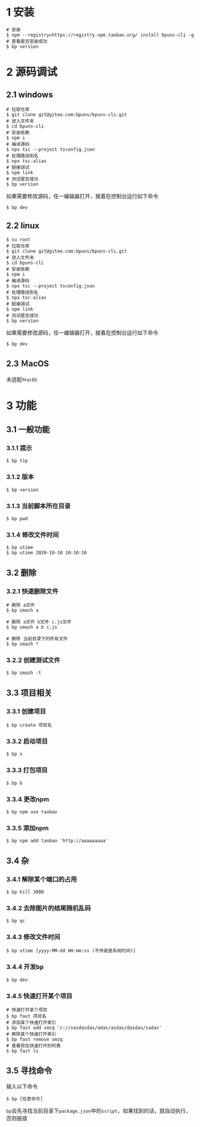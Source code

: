 # 1 安装

```shell
# 安装
$ npm --registry=https://registry.npm.taobao.org/ install bpuns-cli -g
# 查看是否安装成功
$ bp version
```

# 2 源码调试
##  2.1	windows

```shell
# 拉取仓库
$ git clone git@gitee.com:bpuns/bpuns-cli.git
# 进入文件夹
$ cd bpuns-cli
# 安装依赖
$ npm i
# 编译源码
$ npx tsc --project tsconfig.json
# 处理路径别名
$ npx tsc-alias
# 链接调试
$ npm link
# 测试是否成功
$ bp version
```

如果需要修改源码，任一编辑器打开，接着在控制台运行如下命令

```shell
$ bp dev
```

##  2.2	linux

```shell
$ su root
# 拉取仓库
$ git clone git@gitee.com:bpuns/bpuns-cli.git
# 进入文件夹
$ cd bpuns-cli
# 安装依赖
$ npm i
# 编译源码
$ npx tsc --project tsconfig.json
# 处理路径别名
$ npx tsc-alias
# 链接调试
$ npm link
# 测试是否成功
$ bp version
```

如果需要修改源码，任一编辑器打开，接着在控制台运行如下命令

```shell
$ bp dev
```

## 2.3	ＭacOS

未适配`ＭacOS`



# 3 功能

## 3.1  一般功能

### 3.1.1	提示

```shell
$ bp tip
```

### 3.1.2	版本

```shell
$ bp version
```

### 3.1.3	当前脚本所在目录

```shell
$ bp pwd
```

### 3.1.4	修改文件时间

```shell
$ bp utime
$ bp utime 2020-10-10 10:10:10
```



## 3.2	删除

### 3.2.1	快速删除文件

```shell
# 删除 a文件
$ bp smash a

# 删除 a文件 b文件 c.js文件
$ bp smash a b c.js

# 删除 当前目录下的所有文件
$ bp smash *
```

### 3.2.2	创建测试文件

```
$ bp smash -t
```

## 3.3	项目相关

### 3.3.1	创建项目

```shell
$ bp create 项目名
```

### 3.3.2	启动项目

```shell
$ bp s
```

### 3.3.3	打包项目

```shell
$ bp b
```

### 3.3.4	更改npm

```shell
$ bp npm use taobao
```

### 3.3.5	添加npm

```shell
$ bp npm add taobao 'http://aaaaaaaaa'
```



## 3.4	杂

### 3.4.1	解除某个端口的占用

```shell
$ bp kill 3000
```

### 3.4.2	去除图片的结尾随机乱码

```shell
$ bp qc 
```

### 3.4.3	修改文件时间

```shell
$ bp utime [yyyy-MM-dd HH:mm:ss (不传就是系统时间)]
```

### 3.4.4	开发bp

```shell
$ bp dev
```

### 3.4.5	快速打开某个项目

```shell
# 快速打开某个项目
$ bp fast 项目名
# 添加某个快速打开索引
$ bp fast add smzq 'c://xasdasdas/adas/asdas/dasdas/sadas'
# 移除某个快速打开索引
$ bp fast remove smzq
# 查看现在快速打开的列表
$ bp fast ls
```

## 3.5	寻找命令

输入以下命令

```shell
$ bp [任意命令]
```

`bp`会先寻找当前目录下`package.json`中的`script`，如果找到的话，就自动执行，否则报错
